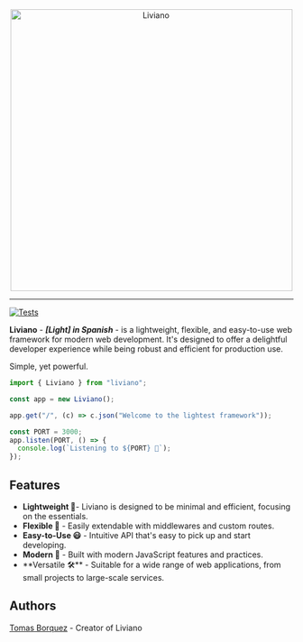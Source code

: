 <div align="center">
    <img src="https://cdn.discordapp.com/attachments/1041386176583585884/1196046568642584626/Liviano.png?ex=65b6342b&is=65a3bf2b&hm=d8c8d6d8af0505fcab39f9aa8f37ddc60a766249b9812d53450dab5d70270ea5&" width="500" height="auto" alt="Liviano"/>
</div>

<hr />

[![Tests](https://github.com/TomasBorquez/Liviano/actions/workflows/test.yml/badge.svg)](https://github.com/TomasBorquez/Liviano/actions/workflows/test.yml)

**Liviano** - _**\[Light\] in Spanish**_ - is a lightweight, flexible,
and easy-to-use web framework for modern web development. It's designed
to offer a delightful developer experience while being robust and efficient
for production use.

Simple, yet powerful.

```ts
import { Liviano } from "liviano";

const app = new Liviano();

app.get("/", (c) => c.json("Welcome to the lightest framework"));

const PORT = 3000;
app.listen(PORT, () => {
  console.log(`Listening to ${PORT} 🤙`);
});
```

## Features
- **Lightweight 🍃**- Liviano is designed to be minimal and efficient, focusing on the essentials.
- **Flexible 🌿** - Easily extendable with middlewares and custom routes.
- **Easy-to-Use 😃** - Intuitive API that's easy to pick up and start developing.
- **Modern 🌟** - Built with modern JavaScript features and practices.
- **Versatile 🛠**️ - Suitable for a wide range of web applications, from small projects to large-scale services.

## Authors
[Tomas Borquez](https://github.com/TomasBorquez) - Creator of Liviano